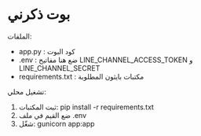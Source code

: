 بوت ذكرني
========

الملفات:
- app.py : كود البوت
- .env : ضع هنا مفاتيح LINE_CHANNEL_ACCESS_TOKEN و LINE_CHANNEL_SECRET
- requirements.txt : مكتبات بايثون المطلوبة

تشغيل محلي:
1) ثبت المكتبات:
   pip install -r requirements.txt
2) ضع القيم في ملف .env
3) شغّل:
   gunicorn app:app
